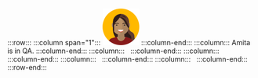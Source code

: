 :::row:::
  :::column span="1":::
    ![Cartoon depiction of Amita](../../shared/media-draft/amita.png)
  :::column-end:::
  :::column:::
    Amita is in QA.
  :::column-end:::
  :::column:::
    &nbsp;
  :::column-end:::
  :::column:::
    &nbsp;
  :::column-end:::
  :::column:::
    &nbsp;
  :::column-end:::
  :::column:::
    &nbsp;
  :::column-end:::
:::row-end:::
